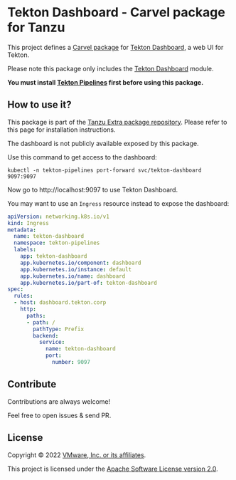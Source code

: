 # Tekton Dashboard - Carvel package for Tanzu

This project defines a [Carvel package](https://carvel.dev/kapp-controller/docs/latest/packaging/)
for [Tekton Dashboard](https://tekton.dev/docs/dashboard), a web UI for Tekton.

Please note this package only includes the [Tekton Dashboard](https://github.com/tektoncd/dashboard) module.

**You must install [Tekton Pipelines](https://github.com/tektoncd/pipeline) first before using this package.**

## How to use it?

This package is part of the
[Tanzu Extra package repository](https://github.com/alexandreroman/tanzu-extra-repo).
Please refer to this page for installation instructions.

The dashboard is not publicly available exposed by this package.

Use this command to get access to the dashboard:

```shell
kubectl -n tekton-pipelines port-forward svc/tekton-dashboard 9097:9097
```

Now go to http://localhost:9097 to use Tekton Dashboard.

You may want to use an `Ingress` resource instead to expose the dashboard:

```yaml
apiVersion: networking.k8s.io/v1
kind: Ingress
metadata:
  name: tekton-dashboard
  namespace: tekton-pipelines
  labels:
    app: tekton-dashboard
    app.kubernetes.io/component: dashboard
    app.kubernetes.io/instance: default
    app.kubernetes.io/name: dashboard
    app.kubernetes.io/part-of: tekton-dashboard
spec:
  rules:
  - host: dashboard.tekton.corp
    http:
      paths:
      - path: /
        pathType: Prefix
        backend:
          service:
            name: tekton-dashboard
            port:
              number: 9097
```

## Contribute

Contributions are always welcome!

Feel free to open issues & send PR.

## License

Copyright &copy; 2022 [VMware, Inc. or its affiliates](https://vmware.com).

This project is licensed under the [Apache Software License version 2.0](https://www.apache.org/licenses/LICENSE-2.0).
